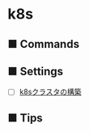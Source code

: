 # k8s
## ■ Commands

## ■ Settings
- [ ] [k8sクラスタの構築](https://github.com/thetaru/memorandum/tree/master/OS/Linux/Ubuntu_Server_20.04/k8s/Install)

## ■ Tips
